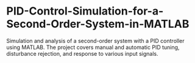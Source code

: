 # PID-Control-Simulation-for-a-Second-Order-System-in-MATLAB
Simulation and analysis of a second-order system with a PID controller using MATLAB. The project covers manual and automatic PID tuning, disturbance rejection, and response to various input signals.
